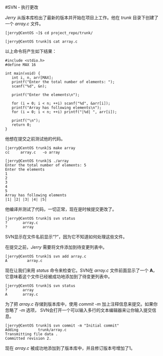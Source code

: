 #SVN - 执行更改

*Jerry* 从版本库检出了最新的版本并开始在项目上工作。他在 *trunk* 目录下创建了一个 *array.c* 文件。

```
[jerry@CentOS ~]$ cd project_repo/trunk/

[jerry@CentOS trunk]$ cat array.c
```

以上命令将产生如下结果：

```
#include <stdio.h>
#define MAX 16

int main(void) {
   int i, n, arr[MAX];
   printf("Enter the total number of elements: ");
   scanf("%d", &n);

   printf("Enter the elements\n");

   for (i = 0; i < n; ++i) scanf("%d", &arr[i]);
   printf("Array has following elements\n");
   for (i = 0; i < n; ++i) printf("|%d| ", arr[i]);
   
   printf("\n");
   return 0;
}
```

他想在提交之前测试他的代码。

```
[jerry@CentOS trunk]$ make array
cc     array.c   -o array

[jerry@CentOS trunk]$ ./array 
Enter the total number of elements: 5
Enter the elements
1
2
3
4
5
Array has following elements
|1| |2| |3| |4| |5| 
```

他编译并测试了代码，一切正常，现在是时候提交更改了。

```
[jerry@CentOS trunk]$ svn status
?       array.c
?       array
```

SVN显示在文件名前显示“?”，因为它不知道如何处理这些文件。

在提交之前，*Jerry* 需要将文件添加到待变更列表中。

```
[jerry@CentOS trunk]$ svn add array.c 
A         array.c
```

现在让我们来用 *status* 命令来检查它。SVN在 *array.c* 文件前面显示了一个 **A**，它意味着这个文件已经被成功地添加到了待变更列表中。

```
[jerry@CentOS trunk]$ svn status
?       array
A       array.c
```

为了把 *array.c* 存储到版本库中，使用 *commit -m* 加上注释信息来提交。如果你忽略了 *-m* 选项， SVN会打开一个可以输入多行的文本编辑器来让你输入提交信息。

```
[jerry@CentOS trunk]$ svn commit -m "Initial commit"
Adding         trunk/array.c
Transmitting file data .
Committed revision 2.
```

现在 *array.c* 被成功地添加到了版本库中，并且修订版本号增加了1。